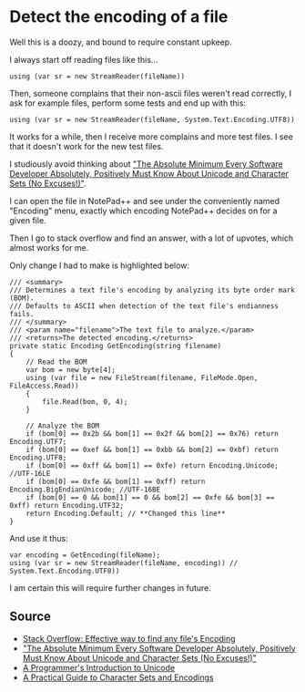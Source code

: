 # Detect the encoding of a file

Well this is a doozy, and bound to require constant upkeep.

I always start off reading files like this...


    using (var sr = new StreamReader(fileName))


Then, someone complains that their non-ascii files weren't read correctly, I ask for example files, perform some tests and end up with this:


    using (var sr = new StreamReader(fileName, System.Text.Encoding.UTF8))

It works for a while, then I receive more complains and more test files. I see that it doesn't work for the new test files.

I studiously avoid thinking about ["The Absolute Minimum Every Software Developer Absolutely, Positively Must Know About Unicode and Character Sets (No Excuses!)"](https://www.joelonsoftware.com/2003/10/08/the-absolute-minimum-every-software-developer-absolutely-positively-must-know-about-unicode-and-character-sets-no-excuses/).

I can open the file in NotePad++ and see under the conveniently named "Encoding" menu, exactly which encoding NotePad++ decides on for a given file.

Then I go to stack overflow and find an answer, with a lot of upvotes, which almost works for me.

Only change I had to make is highlighted below:


    /// <summary>
    /// Determines a text file's encoding by analyzing its byte order mark (BOM).
    /// Defaults to ASCII when detection of the text file's endianness fails.
    /// </summary>
    /// <param name="filename">The text file to analyze.</param>
    /// <returns>The detected encoding.</returns>
    private static Encoding GetEncoding(string filename)
    {
        // Read the BOM
        var bom = new byte[4];
        using (var file = new FileStream(filename, FileMode.Open, FileAccess.Read))
        {
            file.Read(bom, 0, 4);
        }

        // Analyze the BOM
        if (bom[0] == 0x2b && bom[1] == 0x2f && bom[2] == 0x76) return Encoding.UTF7;
        if (bom[0] == 0xef && bom[1] == 0xbb && bom[2] == 0xbf) return Encoding.UTF8;
        if (bom[0] == 0xff && bom[1] == 0xfe) return Encoding.Unicode; //UTF-16LE
        if (bom[0] == 0xfe && bom[1] == 0xff) return Encoding.BigEndianUnicode; //UTF-16BE
        if (bom[0] == 0 && bom[1] == 0 && bom[2] == 0xfe && bom[3] == 0xff) return Encoding.UTF32;
        return Encoding.Default; // **Changed this line**
    }


And use it thus:

    var encoding = GetEncoding(fileName);
    using (var sr = new StreamReader(fileName, encoding)) // System.Text.Encoding.UTF8))

I am certain this will require further changes in future.


## Source

 * [Stack Overflow: Effective way to find any file's Encoding](http://stackoverflow.com/questions/3825390/effective-way-to-find-any-files-encoding)
 * ["The Absolute Minimum Every Software Developer Absolutely, Positively Must Know About Unicode and Character Sets (No Excuses!)"](https://www.joelonsoftware.com/2003/10/08/the-absolute-minimum-every-software-developer-absolutely-positively-must-know-about-unicode-and-character-sets-no-excuses/)
 * [A Programmer's Introduction to Unicode](http://reedbeta.com/blog/programmers-intro-to-unicode/)
 * [A Practical Guide to Character Sets and Encodings](https://medium.com/@keithgabryelski/a-practical-guide-to-character-sets-and-encodings-b5362447456f#.dn0guodnz)
